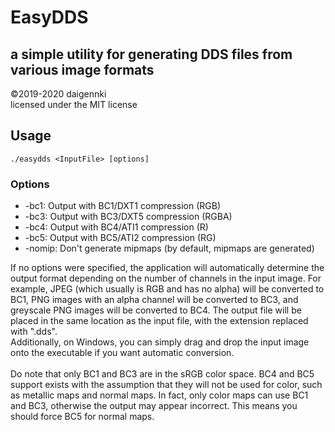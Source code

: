 # EasyDDS
## a simple utility for generating DDS files from various image formats
©2019-2020 daigennki<br>
licensed under the MIT license<br>

## Usage
```
./easydds <InputFile> [options]
```
### Options
<ul>
<li>-bc1: Output with BC1/DXT1 compression (RGB)</li>
<li>-bc3: Output with BC3/DXT5 compression (RGBA)</li>
<li>-bc4: Output with BC4/ATI1 compression (R)</li>
<li>-bc5: Output with BC5/ATI2 compression (RG)</li>
<li>-nomip: Don't generate mipmaps (by default, mipmaps are generated)</li>
</ul>
If no options were specified, the application will automatically determine the output format depending on the number of channels in the input image. For example, JPEG (which usually is RGB and has no alpha) will be converted to BC1, PNG images with an alpha channel will be converted to BC3, and greyscale PNG images will be converted to BC4. The output file will be placed in the same location as the input file, with the extension replaced with ".dds".<br>
Additionally, on Windows, you can simply drag and drop the input image onto the executable if you want automatic conversion.<br>
<br>
Do note that only BC1 and BC3 are in the sRGB color space. BC4 and BC5 support exists with the assumption that they will not be used for color, such as metallic maps and normal maps. In fact, only color maps can use BC1 and BC3, otherwise the output may appear incorrect. This means you should force BC5 for normal maps.<br>